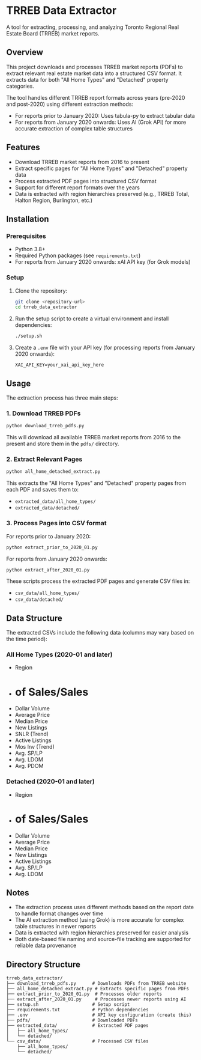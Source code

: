 # TRREB Data Extractor

A tool for extracting, processing, and analyzing Toronto Regional Real Estate Board (TRREB) market reports.

## Overview

This project downloads and processes TRREB market reports (PDFs) to extract relevant real estate market data into a structured CSV format. It extracts data for both "All Home Types" and "Detached" property categories.

The tool handles different TRREB report formats across years (pre-2020 and post-2020) using different extraction methods:
- For reports prior to January 2020: Uses tabula-py to extract tabular data
- For reports from January 2020 onwards: Uses AI (Grok API) for more accurate extraction of complex table structures

## Features

- Download TRREB market reports from 2016 to present
- Extract specific pages for "All Home Types" and "Detached" property data
- Process extracted PDF pages into structured CSV format
- Support for different report formats over the years
- Data is extracted with region hierarchies preserved (e.g., TRREB Total, Halton Region, Burlington, etc.)

## Installation

### Prerequisites

- Python 3.8+
- Required Python packages (see `requirements.txt`)
- For reports from January 2020 onwards: xAI API key (for Grok models)

### Setup

1. Clone the repository:
   ```bash
   git clone <repository-url>
   cd trreb_data_extractor
   ```

2. Run the setup script to create a virtual environment and install dependencies:
   ```bash
   ./setup.sh
   ```

3. Create a `.env` file with your API key (for processing reports from January 2020 onwards):
   ```
   XAI_API_KEY=your_xai_api_key_here
   ```

## Usage

The extraction process has three main steps:

### 1. Download TRREB PDFs

```bash
python download_trreb_pdfs.py
```

This will download all available TRREB market reports from 2016 to the present and store them in the `pdfs/` directory.

### 2. Extract Relevant Pages

```bash
python all_home_detached_extract.py
```

This extracts the "All Home Types" and "Detached" property pages from each PDF and saves them to:
- `extracted_data/all_home_types/`
- `extracted_data/detached/`

### 3. Process Pages into CSV format

For reports prior to January 2020:
```bash
python extract_prior_to_2020_01.py
```

For reports from January 2020 onwards:
```bash
python extract_after_2020_01.py
```

These scripts process the extracted PDF pages and generate CSV files in:
- `csv_data/all_home_types/`
- `csv_data/detached/`

## Data Structure

The extracted CSVs include the following data (columns may vary based on the time period):

### All Home Types (2020-01 and later)
- Region
- # of Sales/Sales
- Dollar Volume
- Average Price
- Median Price
- New Listings
- SNLR (Trend)
- Active Listings
- Mos Inv (Trend)
- Avg. SP/LP
- Avg. LDOM
- Avg. PDOM

### Detached (2020-01 and later)
- Region
- # of Sales/Sales
- Dollar Volume
- Average Price
- Median Price
- New Listings
- Active Listings
- Avg. SP/LP
- Avg. LDOM

## Notes

- The extraction process uses different methods based on the report date to handle format changes over time
- The AI extraction method (using Grok) is more accurate for complex table structures in newer reports
- Data is extracted with region hierarchies preserved for easier analysis
- Both date-based file naming and source-file tracking are supported for reliable data provenance

## Directory Structure

```
trreb_data_extractor/
├── download_trreb_pdfs.py      # Downloads PDFs from TRREB website
├── all_home_detached_extract.py # Extracts specific pages from PDFs
├── extract_prior_to_2020_01.py  # Processes older reports
├── extract_after_2020_01.py     # Processes newer reports using AI
├── setup.sh                    # Setup script
├── requirements.txt            # Python dependencies
├── .env                        # API key configuration (create this)
├── pdfs/                       # Downloaded PDFs
├── extracted_data/             # Extracted PDF pages
│   ├── all_home_types/
│   └── detached/
└── csv_data/                   # Processed CSV files
    ├── all_home_types/
    └── detached/
```
